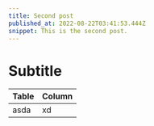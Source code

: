 ```yaml
---
title: Second post
published_at: 2022-08-22T03:41:53.444Z
snippet: This is the second post.
---
```


# Subtitle

| Table | Column |
| ----- | ------ |
| asda  | xd     |
